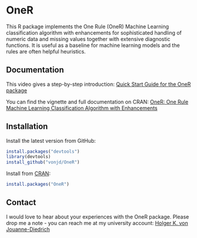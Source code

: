 # OneR
This R package implements the One Rule (OneR) Machine Learning classification algorithm with enhancements for sophisticated handling of numeric data and missing values together with extensive diagnostic functions. It is useful as a baseline for machine learning models and the rules are often helpful heuristics.

## Documentation

This video gives a step-by-step introduction: [Quick Start Guide for the OneR package](https://www.youtube.com/watch?v=AGC0oRlXxgU)

You can find the vignette and full documentation on CRAN: [OneR: One Rule Machine Learning Classification Algorithm with Enhancements](https://cran.r-project.org/package=OneR)

## Installation

Install the latest version from GitHub:

```R
install.packages("devtools")
library(devtools)
install_github("vonjd/OneR")
```

Install from [CRAN](https://cran.r-project.org/package=OneR):

```r
install.packages("OneR")
```

## Contact

I would love to hear about your experiences with the OneR package. Please drop me a note - you can reach me at my university account: [Holger K. von Jouanne-Diedrich](https://www.h-ab.de/nc/eng/about-aschaffenburg-university-of-applied-sciences/organisation/personal/?tx_fhapersonal_pi1%5BshowUid%5D=jouanne-diedrich)
